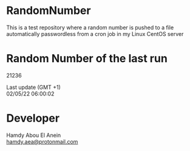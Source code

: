 # RandomNumber    
This is a test repository where a random number is pushed to a file automatically passwordless from a cron job in my Linux CentOS server    
# Random Number of the last run   
21236
      
Last update (GMT +1)    
02/05/22 06:00:02
# Developer    
Hamdy Abou El Anein   
hamdy.aea@protonmail.com
